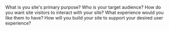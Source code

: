 What is you site's primary purpose?
 Who is your target audience?
 How do you want site visitors to interact with your site? What experience would you like them to have?
 How will you build your site to support your desired user experience?